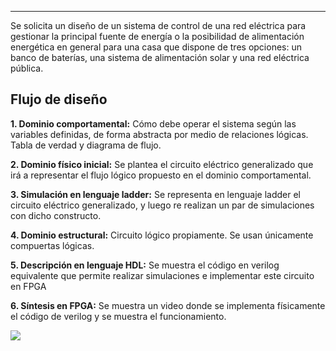 
---

Se solicita un diseño de un sistema de control de una red eléctrica para gestionar la principal fuente de energía o la posibilidad de alimentación energética en general para una casa que dispone de tres opciones: un banco de baterías, una sistema de alimentación solar y una red eléctrica pública.
## Flujo de diseño

**1. Dominio comportamental:** Cómo debe operar el sistema según las variables definidas, de forma abstracta por medio de relaciones lógicas. Tabla de verdad y diagrama de flujo.

**2. Dominio físico inicial:** Se plantea el circuito eléctrico generalizado que irá a representar el flujo lógico propuesto en el dominio comportamental.

**3. Simulación en lenguaje ladder:** Se representa en lenguaje ladder el circuito eléctrico generalizado, y luego re realizan un par de simulaciones con dicho constructo.

**4. Dominio estructural:** Circuito lógico propiamente. Se usan únicamente compuertas lógicas.

**5. Descripción en lenguaje HDL:** Se muestra el código en verilog equivalente que permite realizar simulaciones e implementar este circuito en FPGA

**6. Síntesis en FPGA:** Se muestra un video donde se implementa físicamente el código de verilog y se muestra el funcionamiento. 


![](biden.png)
